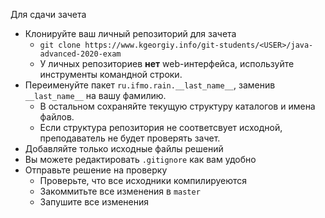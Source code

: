 Для сдачи зачета
 * Клонируйте ваш личный репозиторий для зачета
    * `git clone https://www.kgeorgiy.info/git-students/<USER>/java-advanced-2020-exam`
    * У личных репозиториев __нет__ web-интерфейса, используйте инструменты командной строки.
 * Переименуйте пакет `ru.ifmo.rain.__last_name__`, заменив
   `__last_name__` на вашу фамилию.
    * В остальном сохраняйте текущую структуру каталогов и имена файлов.
    * Если структура репозитория не соответсвует исходной, преподаватель не будет проверять зачет.
 * Добавляйте только исходные файлы решений
 * Вы можете редактировать `.gitignore` как вам удобно
 * Отправьте решение на проверку
    * Проверьте, что все исходники компилируеются
    * Закоммитьте все изменения в `master`
    * Запушите все изменения
